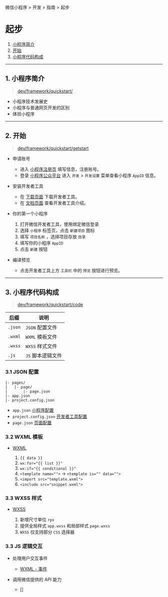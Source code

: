 微信小程序 > 开发 > 指南 > 起步

# 起步

1. [小程序简介](#intro)
2. [开始](#getstart)
3. [小程序代码构成](#code)

<hr id="intro"/>

## 1. 小程序简介

> [dev/framework/quickstart/](https://developers.weixin.qq.com/miniprogram/dev/framework/quickstart/)

- 小程序技术发展史
- 小程序与普通网页开发的区别
- 体验小程序

<hr id="getstart"/>

## 2. 开始

> [dev/framework/quickstart/getstart](https://developers.weixin.qq.com/miniprogram/dev/framework/quickstart/getstart.html)

- 申请账号

  - 进入 [小程序注册页](https://mp.weixin.qq.com/wxopen/waregister?action=step1) 填写信息，注册账号。
  - 登录 [小程序公众平台](https://mp.weixin.qq.com/) 进入 `开发` > `开发设置` 菜单查看小程序 `AppID` 信息。

- 安装开发者工具

  - 在 [下载页面](https://developers.weixin.qq.com/miniprogram/dev/devtools/download.html) 下载开发者工具。
  - 在 [文档页面](https://developers.weixin.qq.com/miniprogram/dev/devtools/devtools.html) 查看开发者工具介绍。

- 你的第一个小程序

  1. 打开微信开发者工具，使用绑定微信登录
  2. 选择 `小程序` 标签页，点击 `新建项目` 图标
  3. 填写 `项目名称` ，选择项目存放 `目录`
  4. 填写你的小程序 `AppID`
  5. 点击 `新建` 按钮

- 编译预览

  - 点击开发者工具上方 `工具栏` 中的 `预览` 按钮进行预览。

<hr id="code"/>

## 3. 小程序代码构成 

> [dev/framework/quickstart/code](https://developers.weixin.qq.com/miniprogram/dev/framework/quickstart/code.html)

后缀 | 说明
-|-
`.json` | `JSON` 配置文件
`.wxml` | `WXML` 模板文件
`.wxss` | `WXSS` 样式文件
`.js`   | `JS` 脚本逻辑文件

### 3.1 JSON 配置

```
|- pages/
|   |- page/
|       |- page.json
|- app.json
|- project.config.json
```

- `app.json` [小程序配置](./config.md#app)
- `project.config.json` [开发者工具配置](../devtools/projectconfig.md)
- `page.json` [页面配置](./config.md#page)

### 3.2 WXML 模板

- [WXML](./view/view.md#wxml)

  1. `{{ data }}`
  2. `wx:for="{{ list }}"`
  3. `wx:if="{{ conditional }}"`
  4. `<template name="">` -> `<template is="" data="">`
  5. `<import src="template.wxml">`
  6. `<include src="snippet.wxml">`

### 3.3 WXSS 样式

- [WXSS](./view/view.md#wxss)

  1. 新增尺寸单位 `rpx`
  2. 提供全局样式 `app.wxss` 和局部样式 `page.wxss`
  3. `WXSS` 仅支持部分 `CSS` 选择器

### 3.3 JS 逻辑交互

- 处理用户交互事件
  - [WXML - 事件](./view/event.md)

- 调用微信提供的 API 能力
  - []